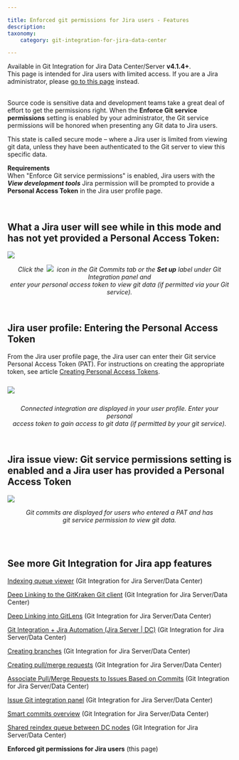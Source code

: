 ```yaml
---

title: Enforced git permissions for Jira users - Features
description:
taxonomy:
    category: git-integration-for-jira-data-center

---
```


<!-- features -->

<div class="bbb-callout bbb--tip">
    <div class="irow">
    <div class="ilogobox">
        <span class="logoimg"></span>
    </div>
    <div class="imsgbox">
        Available in Git Integration for Jira Data Center/Server <b>v4.1.4+</b>.
    </div>
    </div>
</div>

<div class="bbb-callout bbb--info">
    <div class="irow">
    <div class="ilogobox">
        <span class="logoimg"></span>
    </div>
    <div class="imsgbox">
        This page is intended for Jira users with limited access. If you are a Jira administrator, please <a href='/git-integration-for-jira-data-center/enforce-git-service-permissions-gij-self-managed'>go to this page</a> instead.
    </div>
    </div>
</div>
<br>

Source code is sensitive data and development teams take a great deal of effort to get the permissions right. When the **Enforce Git service permissions** setting is enabled by your administrator, the Git service permissions will be honored when presenting any Git data to Jira users.

This state is called secure mode – where a Jira user is limited from viewing git data, unless they have been authenticated to the Git server to view this specific data.

<div class="bbb-callout bbb--alert">
    <div class="irow">
    <div class="ilogobox">
        <span class="logoimg"></span>
    </div>
    <div class="imsgbox">
        <b>Requirements</b><br>
        When "Enforce Git service permissions" is enabled, Jira users with the <i><b>View development tools</b></i> Jira permission will be prompted to provide a <b>Personal Access Token</b> in the Jira user profile page.
    </div>
    </div>
</div>

&nbsp;

## What a Jira user will see while in this mode and has not yet provided a Personal Access Token:

![](/wp-content/uploads/gij-gitserver-secure-mode-users-01-new.png)

<div style='text-align:center;font-style:italic;margin-top:10px'>
    Click the <img src='/wp-content/uploads/gij-blue-key-icon.png' style='margin:0 3px' /> icon in the Git Commits tab or the <b>Set up</b> label under Git Integration panel and <br>
enter your personal access token to view git data (if permitted via your Git service).
</div>

&nbsp;

## Jira user profile: Entering the Personal Access Token

From the Jira user profile page, the Jira user can enter their Git service Personal Access Token (PAT). For instructions on creating the appropriate token, see article [Creating Personal Access Tokens](/git-integration-for-jira-data-center/creating-personal-access-tokens-gij-self-managed).

<img src='/wp-content/uploads/gij-gitserver-secure-mode-users-02-new.png' style='margin:25px auto;max-width:100%;display:block;' />

<div style='text-align:center;font-style:italic;margin-top:10px'>
    Connected integration are displayed in your user profile. Enter your personal <br>
access token to gain access to git data (if permitted by your git service).
</div>

&nbsp;

## Jira issue view: Git service permissions setting is enabled and a Jira user has provided a Personal Access Token

![](/wp-content/uploads/gij-gitserver-secure-mode-users-03-new.png)

<div style='text-align:center;font-style:italic;margin-top:10px'>
    Git commits are displayed for users who entered a PAT and has <br>git service permission to view git data.
</div>

<br>

<p>&nbsp;</p>

## See more Git Integration for Jira app features

[Indexing queue viewer](/git-integration-for-jira-data-center/Indexing-queue-viewer-gij-self-managed) (Git Integration for Jira Server/Data Center)

[Deep Linking to the GitKraken Git client](/git-integration-for-jira-data-center/Deep-Linking-to-the-GitKraken-Git-client-gij-self-managed) (Git Integration for Jira Server/Data Center)

[Deep Linking into GitLens](/git-integration-for-jira-data-center/Deep-Linking-into-GitLens-gij-self-managed) (Git Integration for Jira Server/Data Center)

[Git Integration + Jira Automation (Jira Server \| DC)](/git-integration-for-jira-data-center/Git-integration-plus-Jira-automation-gij-self-managed) (Git Integration for Jira Server/Data Center)

[Creating branches](/git-integration-for-jira-data-center/Creating-branches-gij-self-managed) (Git Integration for Jira Server/Data Center)

[Creating pull/merge requests](/git-integration-for-jira-data-center/Creating-pull-merge-requests-gij-self-managed) (Git Integration for Jira Server/Data Center)

[Associate Pull/Merge Requests to Issues Based on Commits](/git-integration-for-jira-data-center/Associate-Pull-Merge-Requests-to-Issues-Based-on-Commits-gij-self-managed) (Git Integration for Jira Server/Data Center)

[Issue Git integration panel](/git-integration-for-jira-data-center/Issue-Git-integration-panel-gij-self-managed) (Git Integration for Jira Server/Data Center)

[Smart commits overview](/git-integration-for-jira-data-center/Smart-commits-overview-gij-self-managed) (Git Integration for Jira Server/Data Center)

[Shared reindex queue between DC nodes](/git-integration-for-jira-data-center/Shared-reindex-queue-between-DC-nodes-gij-self-managed) (Git Integration for Jira Server/Data Center)

**Enforced git permissions for Jira users** (this page)

